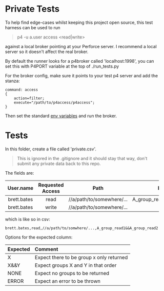 # Private Tests
To help find edge-cases whilst keeping this project open source, this test harness can be used to run 

> p4 -u a.user access <read|write> <path>

against a local broker pointing at your Perforce server. I recommend a local server so it doesn't affect the real broker.

By default the runner looks for a p4broker called 'localhost:1998', you can set this with P4PORT variable at the top of ./run_tests.py

For the broker config, make sure it points to your test p4 server and add the stanza:

```
command: access
{
    action=filter;
    execute="/path/to/p4access/p4access";
}
```

Then set the standard [env variables](../README.md) and run the broker.

# Tests
In this folder, create a file called 'private.csv'. 

> This is ignored in the .gitignore and it should stay that way, don't submit any private data back to this repo.

The fields are:

|  User.name  | Requested Access |           Path            |          Expected           |
| :---------: | :--------------: | :-----------------------: | :-------------------------: |
| brett.bates |       read       | //a/path/to/somewhere/... | A_group_read&&A_group_read2 |
| brett.bates |      write       | //a/path/to/somewhere/... |            NONE             |

which is like so in csv:
```csv
brett.bates,read,//a/path/to/somwhere/...,A_group_read1&&A_group_read2
```

Options for the expected column:

| Expected | Comment                                  |
| :------- | :--------------------------------------- |
| X        | Expect there to be group x only returned |
| X&&Y     | Expect groups X and Y in that order      |
| NONE     | Expect no groups to be returned          |
| ERROR    | Expect an error to be thrown             |